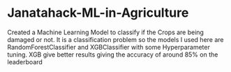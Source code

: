 # Janatahack-ML-in-Agriculture

Created a Machine Learning Model to classify if the Crops are being damaged or not. It is a classification problem so the models I used here are RandomForestClassifier and XGBClassifier with some Hyperparameter tuning. XGB give better results giving the accuracy of around 85% on the leaderboard

